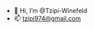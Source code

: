 - 👋 Hi, I’m @Tzipi-Winefeld
- 📫 tzipi974@gmail.com 
<!---
Tzipi-Winefeld/Tzipi-Winefeld is a ✨ special ✨ repository because its `README.md` (this file) appears on your GitHub profile.
You can click the Preview link to take a look at your changes.
--->

